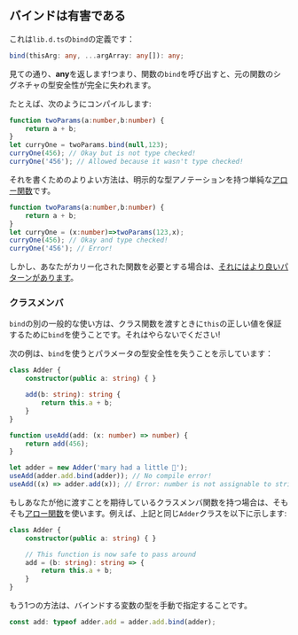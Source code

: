 ## バインドは有害である

これは`lib.d.ts`の`bind`の定義です：

```ts
bind(thisArg: any, ...argArray: any[]): any;
```

見ての通り、**any**を返します!つまり、関数の`bind`を呼び出すと、元の関数のシグネチャの型安全性が完全に失われます。

たとえば、次のようにコンパイルします:

```ts
function twoParams(a:number,b:number) {
    return a + b;
}
let curryOne = twoParams.bind(null,123);
curryOne(456); // Okay but is not type checked!
curryOne('456'); // Allowed because it wasn't type checked!
```

それを書くためのよりよい方法は、明示的な型アノテーションを持つ単純な[アロー関数](../arrow-functions.md)です。
```ts
function twoParams(a:number,b:number) {
    return a + b;
}
let curryOne = (x:number)=>twoParams(123,x);
curryOne(456); // Okay and type checked!
curryOne('456'); // Error!
```

しかし、あなたがカリー化された関数を必要とする場合は、[それにはより良いパターンがあります](./currying.md)。

### クラスメンバ
`bind`の別の一般的な使い方は、クラス関数を渡すときに`this`の正しい値を保証するために`bind`を使うことです。それはやらないでください!

次の例は、`bind`を使うとパラメータの型安全性を失うことを示しています：

```ts
class Adder {
    constructor(public a: string) { }

    add(b: string): string {
        return this.a + b;
    }
}

function useAdd(add: (x: number) => number) {
    return add(456);
}

let adder = new Adder('mary had a little 🐑');
useAdd(adder.add.bind(adder)); // No compile error!
useAdd((x) => adder.add(x)); // Error: number is not assignable to string
```

もしあなたが他に渡すことを期待しているクラスメンバ関数を持つ場合は、そもそも[アロー関数](../arrow-functions.md)を使います。例えば、上記と同じ`Adder`クラスを以下に示します:

```ts
class Adder {
    constructor(public a: string) { }

    // This function is now safe to pass around
    add = (b: string): string => {
        return this.a + b;
    }
}
```

もう1つの方法は、バインドする変数の型を手動で指定することです。

```ts
const add: typeof adder.add = adder.add.bind(adder);
```
